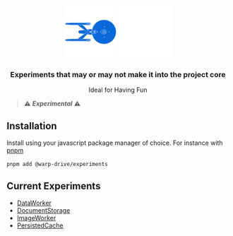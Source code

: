 <p align="center">
  <img
    class="project-logo"
    src="./NCC-1701-a-blue.svg#gh-light-mode-only"
    alt="WarpDrive"
    width="120px"
    title="WarpDrive" />
  <img
    class="project-logo"
    src="./NCC-1701-a.svg#gh-dark-mode-only"
    alt="WarpDrive"
    width="120px"
    title="WarpDrive" />
</p>

<h3 align="center">Experiments that may or may not make it into the project core</h3>
<p align="center">Ideal for Having Fun</p>

> ⚠️ ***Experimental*** ⚠️

## Installation

Install using your javascript package manager of choice. For instance with [pnpm](https://pnpm.io/)

```no-highlight
pnpm add @warp-drive/experiments
```

## Current Experiments

- [DataWorker](./src/data-worker/README.md)
- [DocumentStorage](./src/document-storage/README.md)
- [ImageWorker](./src/image-worker/README.md)
- [PersistedCache](./src/persisted-cache/README.md)
